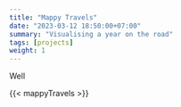 ```yaml
---
title: "Mappy Travels"
date: "2023-03-12 18:50:00+07:00"
summary: "Visualising a year on the road"
tags: [projects]
weight: 1
---
```


Well

{{< mappyTravels >}}
